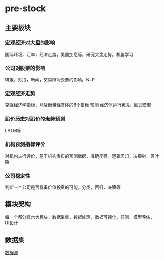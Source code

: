 # pre-stock

## 主要板块

### 宏观经济对大盘的影响

国际环境，汇率，经济走势，美国加息等，研究大盘走势。机器学习

### 公司对股票的影响

研报，财报，新闻，交易所对股票的影响。NLP

### 宏观经济走势

克强经济学指标，以及衡量经济体的8个指标 预测 经济体运行状况。回归模型

### 股价历史对股价的走势预测

LSTM等

### 机构预测指标评价

对机构进行评价，基于机构发布的预测数据，准确度等。逻辑回归，决策树，贝叶斯

### 公司稳定性

判断一个公司是否具备价值投资的可能。分类，回归，决策等

## 模块架构

每一个都分有六大板块：数据采集，数据处理，数据可视化，预测，模型评估，UI设计

## 数据集

[数据源](data/数据源)